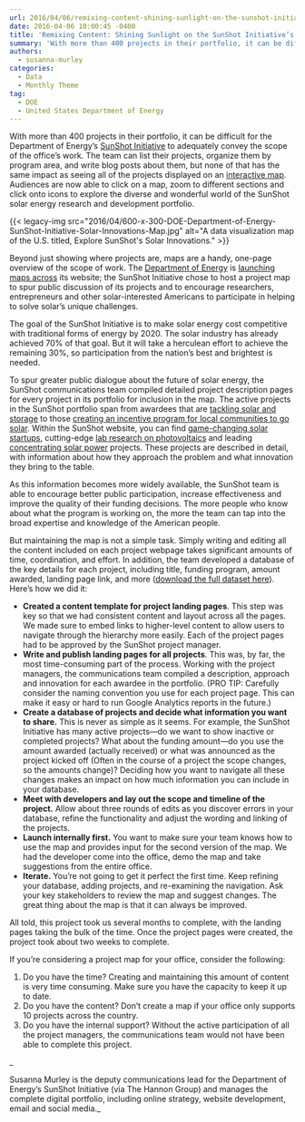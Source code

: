 ```yaml
---
url: 2016/04/06/remixing-content-shining-sunlight-on-the-sunshot-initiatives-solar-energy-rd-project-map.md
date: 2016-04-06 10:00:45 -0400
title: 'Remixing Content: Shining Sunlight on the SunShot Initiative’s Solar Energy R&D Project Map'
summary: 'With more than 400 projects in their portfolio, it can be difficult for the Department of Energy&rsquo;s SunShot Initiative to adequately convey the scope of the office&rsquo;s work. The team can list their projects, organize them by program area, and write blog posts about them, but none of that has the same impact as seeing'
authors:
  - susanna-murley
categories:
  - Data
  - Monthly Theme
tag:
  - DOE
  - United States Department of Energy
---
```


With more than 400 projects in their portfolio, it can be difficult for the Department of Energy’s [SunShot Initiative](http://energy.gov/eere/sunshot/sunshot-initiative-mission) to adequately convey the scope of the office’s work. The team can list their projects, organize them by program area, and write blog posts about them, but none of that has the same impact as seeing all of the projects displayed on an [interactive map](http://energy.gov/eere/sunshot/sunshot-solar-projects-map). Audiences are now able to click on a map, zoom to different sections and click onto icons to explore the diverse and wonderful world of the SunShot solar energy research and development portfolio.

{{< legacy-img src="2016/04/600-x-300-DOE-Department-of-Energy-SunShot-Initiative-Solar-Innovations-Map.jpg" alt="A data visualization map of the U.S. titled, Explore SunShot's Solar Innovations." >}}

Beyond just showing where projects are, maps are a handy, one-page overview of the scope of work. The [Department of Energy](http://energy.gov/maps) is [launching maps across](http://energy.gov/eere/buildings/building-technologies-office-projects-map) its website; the SunShot Initiative chose to host a project map to spur public discussion of its projects and to encourage researchers, entrepreneurs and other solar-interested Americans to participate in helping to solve solar’s unique challenges.

The goal of the SunShot Initiative is to make solar energy cost competitive with traditional forms of energy by 2020. The solar industry has already achieved 70% of that goal. But it will take a herculean effort to achieve the remaining 30%, so participation from the nation’s best and brightest is needed.

To spur greater public dialogue about the future of solar energy, the SunShot communications team compiled detailed project description pages for every project in its portfolio for inclusion in the map. The active projects in the SunShot portfolio span from awardees that are [tackling solar and storage](http://www.energy.gov/eere/sunshot/sustainable-and-holistic-integration-energy-storage-and-solar-pv-shines) to those [creating an incentive program for local communities to go solar](http://www.energy.gov/eere/sunshot/solar-powering-america-recognizing-communities-sparc). Within the SunShot website, you can find [game-changing solar startups](http://energy.gov/eere/sunshot/sunshot-technology-market-incubator-10-solarmat-3-sunpath-2), cutting-edge [lab research on photovoltaics](http://energy.gov/eere/sunshot/sunshot-national-laboratory-multiyear-partnership-sunlamp-photovoltaic-subprogram-fy16) and leading [concentrating solar power](http://energy.gov/eere/sunshot/sunshot-national-laboratory-multiyear-partnership-sunlamp-photovoltaic-subprogram-fy16) projects. These projects are described in detail, with information about how they approach the problem and what innovation they bring to the table.

As this information becomes more widely available, the SunShot team is able to encourage better public participation, increase effectiveness and improve the quality of their funding decisions. The more people who know about what the program is working on, the more the team can tap into the broad expertise and knowledge of the American people.

But maintaining the map is not a simple task. Simply writing and editing all the content included on each project webpage takes significant amounts of time, coordination, and effort. In addition, the team developed a database of the key details for each project, including title, funding program, amount awarded, landing page link, and more ([download the full dataset here](http://energy.gov/eere/sunshot/downloads/sunshot-solar-projects-download)). Here’s how we did it:

  * **Created a content template for project landing pages**. This step was key so that we had consistent content and layout across all the pages. We made sure to embed links to higher-level content to allow users to navigate through the hierarchy more easily. Each of the project pages had to be approved by the SunShot project manager.
  * **Write and publish landing pages for all projects**. This was, by far, the most time-consuming part of the process. Working with the project managers, the communications team compiled a description, approach and innovation for each awardee in the portfolio. (PRO TIP: Carefully consider the naming convention you use for each project page. This can make it easy or hard to run Google Analytics reports in the future.)
  * **Create a database of projects and decide what information you want to share.** This is never as simple as it seems. For example, the SunShot Initiative has many active projects—do we want to show inactive or completed projects? What about the funding amount—do you use the amount awarded (actually received) or what was announced as the project kicked off (Often in the course of a project the scope changes, so the amounts change)? Deciding how you want to navigate all these changes makes an impact on how much information you can include in your database.
  * **Meet with developers and lay out the scope and timeline of the project.** Allow about three rounds of edits as you discover errors in your database, refine the functionality and adjust the wording and linking of the projects.
  * **Launch internally first.** You want to make sure your team knows how to use the map and provides input for the second version of the map. We had the developer come into the office, demo the map and take suggestions from the entire office.
  * **Iterate.** You’re not going to get it perfect the first time. Keep refining your database, adding projects, and re-examining the navigation. Ask your key stakeholders to review the map and suggest changes. The great thing about the map is that it can always be improved.

All told, this project took us several months to complete, with the landing pages taking the bulk of the time. Once the project pages were created, the project took about two weeks to complete.

If you’re considering a project map for your office, consider the following:

  1. Do you have the time? Creating and maintaining this amount of content is very time consuming. Make sure you have the capacity to keep it up to date.
  2. Do you have the content? Don’t create a map if your office only supports 10 projects across the country.
  3. Do you have the internal support? Without the active participation of all the project managers, the communications team would not have been able to complete this project.

_
  
Susanna Murley is the deputy communications lead for the Department of Energy’s SunShot Initiative (via The Hannon Group) and manages the complete digital portfolio, including online strategy, website development, email and social media._